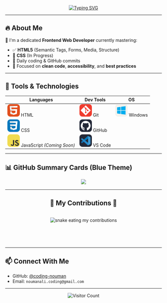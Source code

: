 <!-- Typing Animation Banner -->
<div align="center">
  <a href="https://git.io/typing-svg">
  <a href="https://git.io/typing-svg"><img src="https://readme-typing-svg.demolab.com?font=Fira+Code&pause=1000&color=62F729&background=24975C00&center=true&width=435&lines=%E2%82%8A+%CB%9A%E2%82%8A+%E2%9A%9CNouman+Coding%E2%9A%9C+%CB%9A+%E2%82%8A%CB%9A;%E2%8B%86%EF%BD%A1%EF%BE%9F%E2%98%81%EF%B8%8E%EF%BD%A1Software+Engineer%E2%8B%86%EF%BD%A1%E2%98%81%EF%B8%8E%EF%BD%A1%E2%8B%86;%E2%96%91%E2%96%92%E2%96%93Frontend+Developer%E2%96%93%E2%96%92%E2%96%91" alt="Typing SVG" />
  </a>
</div>

---

## 🔥 About Me

🎯 I'm a dedicated **Frontend Web Developer** currently mastering:

- ✅ **HTML5** (Semantic Tags, Forms, Media, Structure)  
- 🚧 **CSS** (In Progress)  
- 📁 Daily coding & GitHub commits  
- 🌱 Focused on **clean code**, **accessibility**, and **best practices**  

---

## 🧰 Tools & Technologies

| Languages | Dev Tools | OS |
|----------|-----------|----|
| <img src="HTML.svg" width="40" /> HTML | <img src="Git.svg" width="40" /> Git | <img src="Windows-Light.svg" width="40" /> Windows |
| <img src="CSS.svg" width="40" /> CSS | <img src="Github-Dark.svg" width="40" /> GitHub |  |
| <img src="JavaScript.svg" width="40" /> JavaScript *(Coming Soon)* | <img src="VSCode-Dark.svg" width="40" /> VS Code |  |

---

## 📊 GitHub Summary Cards (Blue Theme)

<div align="center">
  <img height="190em" src="https://github-profile-summary-cards.vercel.app/api/cards/stats?username=coding-nouman&theme=tokyonight&v=2"/>
</div>

---

<div align="center">
  <h2>🐍 My Contributions 🐍</h2>
  <br>
  <img alt="snake eating my contributions" src="https://raw.githubusercontent.com/coding-nouman/coding-nouman/output/github-contribution-grid-snake.svg" />
  
  <br/><br/><br/>
</div>

---

## 📫 Connect With Me

- GitHub: [@coding-nouman](https://github.com/coding-nouman)  
- Email: `noumanali.coding@gmail.com`

---

<div align="center">
  <img src="https://api.visitorbadge.io/api/visitors?path=https%3A%2F%2Fgithub.com%2Fcoding-nouman%2F&countColor=%23263759" alt="Visitor Count"/>
</div>
